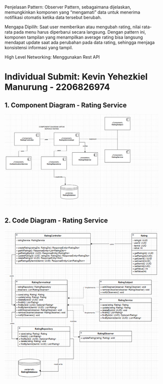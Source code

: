 Penjelasan Pattern:
Observer Pattern, sebagaimana dijelaskan, memungkinkan komponen yang “mengamati” data untuk menerima notifikasi otomatis ketika data tersebut berubah.

Mengapa Dipilih:
Saat user memberikan atau mengubah rating, nilai rata-rata pada menu harus diperbarui secara langsung. Dengan pattern ini, komponen tampilan yang menampilkan average rating bisa langsung mendapat update saat ada perubahan pada data rating, sehingga menjaga konsistensi informasi yang tampil.

High Level Networking: Menggunakan Rest API

# Individual Submit: Kevin Yehezkiel Manurung - 2206826974
## 1. Component Diagram - Rating Service
![Component Diagram](image/rizzerve-a17-rating-service-component-diagram.png)

## 2. Code Diagram - Rating Service
![Component Diagram](image/rizzerve-a17-rating-service-code-diagram.png)